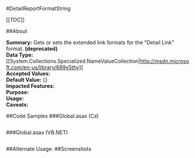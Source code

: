 #DetailReportFormatString

[[_TOC_]]

##About

**Summary:**  Gets or sets the extended link formats for the "Detail Link" format. **(deprecated)**  
**Data Type:** [[System.Collections.Specialized.NameValueCollection|http://msdn.microsoft.com/en-us/library/689y5thy]]  
**Accepted Values:**   
**Default Value:** {}  
**Impacted Features:**   
**Purpose:**   
**Usage:**   
**Caveats:**   

##Code Samples
###Global.asax (C♯)

```csharp
```

###Global.asax (VB.NET)

```visualbasic
```
##Alternate Usage: 
##Screenshots
